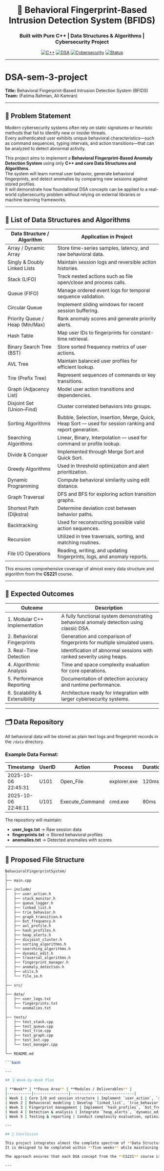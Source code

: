 <div align="center">

# 🧠 Behavioral Fingerprint-Based Intrusion Detection System (BFIDS)

### Built with Pure C++ | Data Structures & Algorithms | Cybersecurity Project  

[![C++](https://img.shields.io/badge/Language-C++-00599C?style=flat&logo=cplusplus)]()
[![DSA](https://img.shields.io/badge/Core-Data%20Structures%20%26%20Algorithms-blueviolet)]()
[![Cybersecurity](https://img.shields.io/badge/Focus-Cybersecurity-red)]()
[![Status](https://img.shields.io/badge/Status-In%20Development-yellow)]()

</div>

---

# DSA-sem-3-project  
**Title:** Behavioral Fingerprint-Based Intrusion Detection System (BFIDS)  
**Team:** (Fatima Rahman, Ali Kamran)

---

## 🧩 Problem Statement

Modern cybersecurity systems often rely on static signatures or heuristic methods that fail to identify new or insider threats.  
Every authenticated user exhibits unique behavioral characteristics—such as command sequences, typing intervals, and action transitions—that can be analyzed to detect abnormal activity.

This project aims to implement a **Behavioral Fingerprint-Based Anomaly Detection System** using only **C++ and core Data Structures and Algorithms**.  
The system will learn normal user behavior, generate behavioral fingerprints, and detect anomalies by comparing new sessions against stored profiles.  
It will demonstrate how foundational DSA concepts can be applied to a real-world cybersecurity problem without relying on external libraries or machine learning frameworks.

---

## 📘 List of Data Structures and Algorithms

| **Data Structure / Algorithm** | **Application in Project** |
|--------------------------------|-----------------------------|
| Array / Dynamic Array | Store time-series samples, latency, and raw behavioral data. |
| Singly & Doubly Linked Lists | Maintain session logs and reversible action histories. |
| Stack (LIFO) | Track nested actions such as file open/close and process calls. |
| Queue (FIFO) | Manage ordered event logs for temporal sequence validation. |
| Circular Queue | Implement sliding windows for recent session buffering. |
| Priority Queue / Heap (Min/Max) | Rank anomaly scores and generate priority alerts. |
| Hash Table | Map user IDs to fingerprints for constant-time retrieval. |
| Binary Search Tree (BST) | Store sorted frequency metrics of user actions. |
| AVL Tree | Maintain balanced user profiles for efficient lookup. |
| Trie (Prefix Tree) | Represent sequences of commands or key transitions. |
| Graph (Adjacency List) | Model user action transitions and dependencies. |
| Disjoint Set (Union–Find) | Cluster correlated behaviors into groups. |
| Sorting Algorithms | Bubble, Selection, Insertion, Merge, Quick, Heap Sort — used for session ranking and report generation. |
| Searching Algorithms | Linear, Binary, Interpolation — used for command or profile lookup. |
| Divide & Conquer | Implemented through Merge Sort and Quick Sort. |
| Greedy Algorithms | Used in threshold optimization and alert prioritization. |
| Dynamic Programming | Compute behavioral similarity using edit distance. |
| Graph Traversal | DFS and BFS for exploring action transition graphs. |
| Shortest Path (Dijkstra) | Determine deviation cost between behavior paths. |
| Backtracking | Used for reconstructing possible valid action sequences. |
| Recursion | Utilized in tree traversals, sorting, and matching routines. |
| File I/O Operations | Reading, writing, and updating fingerprints, logs, and anomaly reports. |

This ensures comprehensive coverage of almost every data structure and algorithm from the **CS221** course.

---

## 🎯 Expected Outcomes

| **Outcome** | **Description** |
|--------------|----------------|
| 1. Modular C++ Implementation | A fully functional system demonstrating behavioral anomaly detection using classic DSA. |
| 2. Behavioral Fingerprints | Generation and comparison of fingerprints for multiple simulated users. |
| 3. Real-Time Detection | Identification of abnormal sessions with ranked severity using heaps. |
| 4. Algorithmic Analysis | Time and space complexity evaluation for core operations. |
| 5. Performance Reporting | Documentation of detection accuracy and runtime performance. |
| 6. Scalability & Extensibility | Architecture ready for integration with larger cybersecurity systems. |

---

## 🗂️ Data Repository

All behavioral data will be stored as plain text logs and fingerprint records in the `/data` directory.

### Example Data Format:

| Timestamp | UserID | Action | Process | Duration | Next_Action | Status |
|------------|---------|---------|----------|-----------|--------------|---------|
| 2025-10-06 22:45:31 | U101 | Open_File | explorer.exe | 120ms | Edit_Doc | Normal |
| 2025-10-06 22:46:11 | U101 | Execute_Command | cmd.exe | 80ms | Network_Call | Deviated |

The repository will maintain:

- **user_logs.txt** → Raw session data  
- **fingerprints.txt** → Stored behavioral profiles  
- **anomalies.txt** → Detected anomalies with scores  

---

## 📁 Proposed File Structure

```bash
BehavioralFingerprintSystem/
│
├── main.cpp
│
├── include/
│   ├── user_action.h
│   ├── stack_monitor.h
│   ├── queue_logger.h
│   ├── linked_list.h
│   ├── trie_behavior.h
│   ├── graph_transition.h
│   ├── bst_frequency.h
│   ├── avl_profile.h
│   ├── hash_profiles.h
│   ├── heap_alerts.h
│   ├── disjoint_cluster.h
│   ├── sorting_algorithms.h
│   ├── searching_algorithms.h
│   ├── dynamic_edit.h
│   ├── traversal_algorithms.h
│   ├── fingerprint_manager.h
│   ├── anomaly_detection.h
│   ├── utils.h
│   └── file_io.h
│
├── src/
│
├── data/
│   ├── user_logs.txt
│   ├── fingerprints.txt
│   └── anomalies.txt
│
├── tests/
│   ├── test_stack.cpp
│   ├── test_queue.cpp
│   ├── test_trie.cpp
│   ├── test_graph.cpp
│   ├── test_bst.cpp
│   └── test_manager.cpp
│
└── README.md

```bash

---

## 🗓️ Week-by-Week Plan

| **Week** | **Focus Area** | **Modules / Deliverables** |
|-----------|----------------|-----------------------------|
| Week 1 | Core I/O and session structure | Implement `user_action`, `stack_monitor`, `queue_logger`, and `file_io` |
| Week 2 | Behavioral modeling | Develop `linked_list`, `trie_behavior`, and `graph_transition` |
| Week 3 | Fingerprint management | Implement `hash_profiles`, `bst_frequency`, and `avl_profile` |
| Week 4 | Detection & analysis | Integrate `heap_alerts`, `dynamic_edit`, and `sorting/searching` modules |
| Week 5 | Testing & reporting | Conduct complexity evaluation, optimize performance, and prepare final report |

---

## 🧾 Conclusion

This project integrates almost the complete spectrum of **Data Structures and Algorithms** to develop a **behavioral anomaly detection system in C++**.  
It is designed to be completed within **five weeks** while maintaining **academic rigor and practical feasibility**.  

The approach ensures that each DSA concept from the **CS221** course is applied in a **real-world cybersecurity context**, demonstrating both **technical depth** and **implementation capability**.

---


